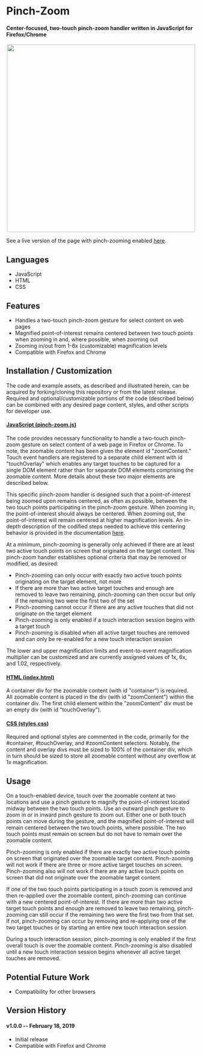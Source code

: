 # Pinch-Zoom

#### Center-focused, two-touch pinch-zoom handler written in JavaScript for Firefox/Chrome

<p align="center"><img src="https://imgur.com/1El6RAX.gif" width=500></p>

See a live version of the page with pinch-zooming enabled [here](https://davidmwald.github.io/pinch-zoom/).

## Languages

- JavaScript
- HTML
- CSS

## Features

- Handles a two-touch pinch-zoom gesture for select content on web pages
- Magnified point-of-interest remains centered between two touch points when zooming in and, where possible, when zooming out
- Zooming in/out from 1-6x (customizable) magnification levels
- Compatible with Firefox and Chrome

## Installation / Customization

The code and example assets, as described and illustrated herein, can be acquired by forking/cloning this repository or from the latest release. Required and optional/customizable portions of the code (described below) can be combined with any desired page content, styles, and other scripts for developer use.

#### <ins>JavaScript (pinch-zoom.js)</ins>

The code provides necessary functionality to handle a two-touch pinch-zoom gesture on select content of a web page in Firefox or Chrome. To note, the zoomable content has been given the element id "zoomContent." Touch event handlers are registered to a separate child element with id "touchOverlay" which enables any target touches to be captured for a single DOM element rather than for separate DOM elements comprising the zoomable content. More details about these two major elements are described below. 

This specific pinch-zoom handler is designed such that a point-of-interest being zoomed upon remains centered, as often as possible, between the two touch points participating in the pinch-zoom gesture. When zooming in, the point-of-interest should always be centered. When zooming out, the point-of-interest will remain centered at higher magnification levels. An in-depth description of the codified steps needed to achieve this centering behavior is provided in the documentation [here](docs/NOTES.md).

At a minimum, pinch-zooming is generally only achieved if there are at least two active touch points on screen that originated on the target content. This pinch-zoom handler establishes optional criteria that may be removed or modified, as desired:

- Pinch-zooming can only occur with exactly two active touch points originating on the target element, not more
- If there are more than two active target touches and enough are removed to leave two remaining, pinch-zooming can then occur but only if the remaining two were the first two of the set
- Pinch-zooming cannot occur if there are any active touches that did not originate on the target element
- Pinch-zooming is only enabled if a touch interaction session begins with a target touch
- Pinch-zooming is disabled when all active target touches are removed and can only be re-enabled for a new touch interaction session

The lower and upper magnification limits and event-to-event magnification multiplier can be customized and are currently assigned values of 1x, 6x, and 1.02, respectively.

#### <ins>HTML (index.html)</ins>

A container div for the zoomable content (with id "container") is required. All zoomable content is placed in the div (with id "zoomContent") within the container div. The first child element within the "zoomContent" div must be an empty div (with id "touchOverlay").

#### <ins>CSS (styles.css)</ins>

Required and optional styles are commented in the code, primarily for the #container, #touchOverlay, and #zoomContent selectors. Notably, the content and overlay divs must be sized to 100% of the container div, which in turn should be sized to store all zoomable content without any overflow at 1x magnification.

## Usage

On a touch-enabled device, touch over the zoomable content at two locations and use a pinch gesture to magnify the point-of-interest located midway between the two touch points. Use an outward pinch gesture to zoom in or in inward pinch gesture to zoom out. Either one or both touch points can move during the gesture, and the magnified point-of-interest will remain centered between the two touch points, where possible. The two touch points must remain on screen but do not have to remain over the zoomable content. 

Pinch-zooming is only enabled if there are exactly two active touch points on screen that originated over the zoomable target content. Pinch-zooming will not work if there are three or more active target touches on screen. Pinch-zooming also will not work if there are any active touch points on screen that did not originate over the zoomable target content.

If one of the two touch points participating in a touch zoom is removed and then re-applied over the zoomable content, pinch-zooming can continue with a new centered point-of-interest. If there are more than two active target touch points and enough are removed to leave two remaining, pinch-zooming can still occur if the remaining two were the first two from that set. If not, pinch-zooming can occur by removing and re-applying one of the two target touches or by starting an entire new touch interaction session. 

During a touch interaction session, pinch-zooming is only enabled if the first overall touch is over the zoomable content. Pinch-zooming is also disabled until a new touch interaction session begins whenever all active target touches are removed.

## Potential Future Work

- Compatibility for other browsers

## Version History

#### v1.0.0 -- February 18, 2019

- Initial release
- Compatible with Firefox and Chrome
